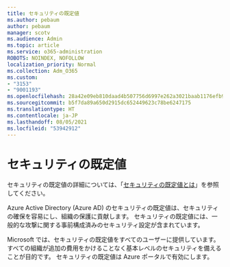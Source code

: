 ```yaml
---
title: セキュリティの既定値
ms.author: pebaum
author: pebaum
manager: scotv
ms.audience: Admin
ms.topic: article
ms.service: o365-administration
ROBOTS: NOINDEX, NOFOLLOW
localization_priority: Normal
ms.collection: Adm_O365
ms.custom:
- "3153"
- "9001193"
ms.openlocfilehash: 28a42e09eb810daad4b507756d6997e262a3021baab1176efb9050d793c0a05e
ms.sourcegitcommit: b5f7da89a650d2915dc652449623c78be6247175
ms.translationtype: HT
ms.contentlocale: ja-JP
ms.lasthandoff: 08/05/2021
ms.locfileid: "53942912"
---
```

# <a name="security-defaults"></a>セキュリティの既定値

セキュリティの既定値の詳細については、「[セキュリティの既定値とは](https://docs.microsoft.com/azure/active-directory/conditional-access/concept-conditional-access-security-defaults)」を参照してください。

Azure Active Directory (Azure AD) のセキュリティの既定値は、セキュリティの確保を容易にし、組織の保護に貢献します。 セキュリティの既定値には、一般的な攻撃に関する事前構成済みのセキュリティ設定が含まれています。

Microsoft では、セキュリティの既定値をすべてのユーザーに提供しています。 すべての組織が追加の費用をかけることなく基本レベルのセキュリティを備えることが目的です。 セキュリティの既定値は Azure ポータルで有効にします。
